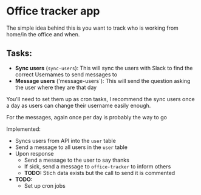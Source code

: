 # Office tracker app
The simple idea behind this is you want to track who is working from home/in the office and when.

## Tasks:
- **Sync users** (`sync-users`): This will sync the users with Slack to find the correct Usernames to send messages to
- **Message users** ('message-users`): This will send the question asking the user where they are that day

You'll need to set them up as cron tasks, I recommend the sync users once a day as users can change their username easily enough.

For the messages, again once per day is probably the way to go 

Implemented:
- Syncs users from API into the `user` table
- Send a message to all users in the `user` table
- Upon response
    - Send a message to the user to say thanks
    - If sick, send a message to `office-tracker` to inform others
    - **TODO:** Stich data exists but the call to send it is commented
- **TODO:**
    - Set up cron jobs
